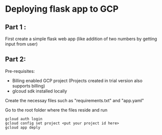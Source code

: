 # Deploying flask app to GCP

## Part 1 :

First create a simple flask web app (like addition of two numbers by getting input from user)

## Part 2:

Pre-requisites:
- Billing enabled GCP project (Projects created in trial version also supports billing)
- glcoud sdk installed locally

Create the necessay files such as "requirements.txt" and "app.yaml"

Go to the root folder where the files reside and run
```
gcloud auth login
gcloud config set project <put your project id here>
gcloud app deply
```


